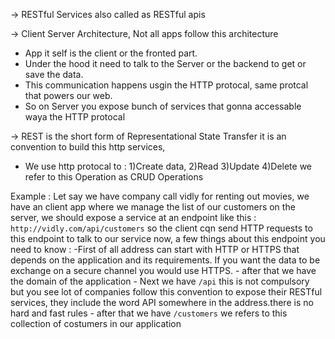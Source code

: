 -> RESTful Services also called as RESTful apis

-> Client Server Architecture, Not all apps follow this architecture
   - App it self is the client or the fronted part.
   - Under the hood it need to talk to the Server or the backend to get or save the data.
   - This communication happens usgin the HTTP protocal, same protcal that powers our web.
   - So on Server you expose bunch of services that gonna accessable waya the HTTP protocal

-> REST is the short form of Representational State Transfer it is an convention to build this http services,
   - We use http protocal to :  1)Create    data, 
                                2)Read 
                                3)Update 
                                4)Delete 
      we refer to this Operation as CRUD Operations 

   Example :
   Let say we have company call vidly for renting out movies, we have an client app where we manage the list of our customers on the server, we should expose a service at an endpoint like this : `http://vidly.com/api/customers` so the client cqn send HTTP requests to this endpoint to talk to our service now, a few things about this endpoint you need to know :
     -First of all address can start with HTTP or HTTPS that depends on the application and its requirements. If you want the data to be exchange on a secure channel you would use HTTPS.
     - after that we have the domain of the application
     - Next we have `/api` this is not compulsory but you see lot of companies follow this convention to expose their RESTful services, they include the word API somewhere in the address.there is no hard and fast rules
     - after that we have `/customers` we refers to this collection of costumers in our application